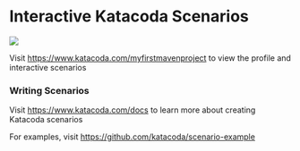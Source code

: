 # Interactive Katacoda Scenarios

[![](http://shields.katacoda.com/katacoda/myfirstmavenproject/count.svg)](https://www.katacoda.com/myfirstmavenproject "Get your profile on Katacoda.com")

Visit https://www.katacoda.com/myfirstmavenproject to view the profile and interactive scenarios

### Writing Scenarios
Visit https://www.katacoda.com/docs to learn more about creating Katacoda scenarios

For examples, visit https://github.com/katacoda/scenario-example

